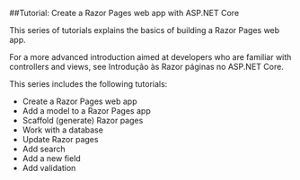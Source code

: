 ##Tutorial: Create a Razor Pages web app with ASP.NET Core

This series of tutorials explains the basics of building a Razor Pages web app.

For a more advanced introduction aimed at developers who are familiar with controllers and views, see Introdução às Razor páginas no ASP.NET Core.

This series includes the following tutorials:

- Create a Razor Pages web app
- Add a model to a Razor Pages app
- Scaffold (generate) Razor pages
- Work with a database
- Update Razor pages
- Add search
- Add a new field
- Add validation
